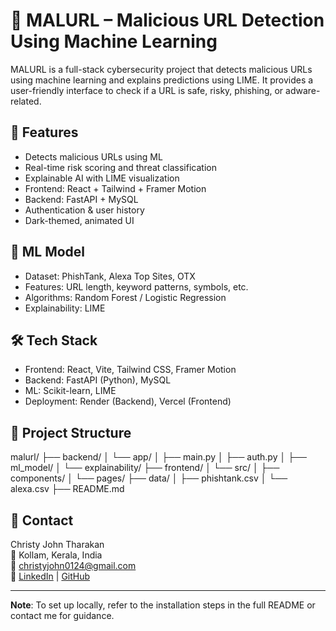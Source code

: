 # 🚨 MALURL – Malicious URL Detection Using Machine Learning

MALURL is a full-stack cybersecurity project that detects malicious URLs using machine learning and explains predictions using LIME. It provides a user-friendly interface to check if a URL is safe, risky, phishing, or adware-related.

## 📌 Features
- Detects malicious URLs using ML
- Real-time risk scoring and threat classification
- Explainable AI with LIME visualization
- Frontend: React + Tailwind + Framer Motion
- Backend: FastAPI + MySQL
- Authentication & user history
- Dark-themed, animated UI

## 🧠 ML Model
- Dataset: PhishTank, Alexa Top Sites, OTX
- Features: URL length, keyword patterns, symbols, etc.
- Algorithms: Random Forest / Logistic Regression
- Explainability: LIME

## 🛠 Tech Stack
- Frontend: React, Vite, Tailwind CSS, Framer Motion
- Backend: FastAPI (Python), MySQL
- ML: Scikit-learn, LIME
- Deployment: Render (Backend), Vercel (Frontend)

## 📂 Project Structure
malurl/
├── backend/
│ └── app/
│ ├── main.py
│ ├── auth.py
│ ├── ml_model/
│ └── explainability/
├── frontend/
│ └── src/
│ ├── components/
│ └── pages/
├── data/
│ ├── phishtank.csv
│ └── alexa.csv
├── README.md


## 📧 Contact
Christy John Tharakan  
📍 Kollam, Kerala, India  
📧 christyjohn0124@gmail.com  
🔗 [LinkedIn](https://www.linkedin.com/in/christy-john-tharakan-3327a92b9) |
[GitHub](https://github.com/Christyjohntharakan)

---

**Note**: To set up locally, refer to the installation steps in the full README or contact me for guidance.
